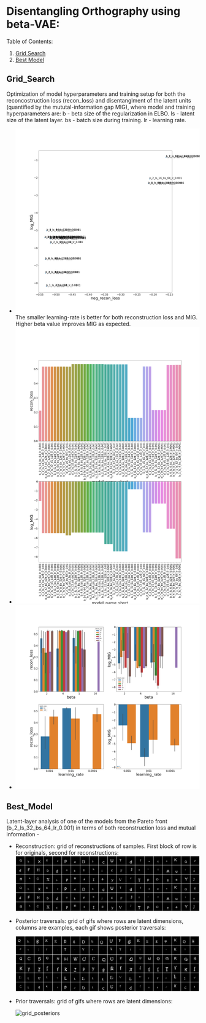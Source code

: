 # Disentangling Orthography using beta-VAE:

Table of Contents:
1. [Grid Search](#Grid_Search)
2. [Best Model](#Best_model)

## Grid_Search
Optimization of model hyperparameters and training setup for both the reconcostruction loss (recon_loss) and disentanglment of the latent units (quantified by the mututal-information gap MIG), where model and training hyperparameters are:
b - beta size of the regularization in ELBO.
ls - latent size of the latent layer.
bs - batch size during training.
lr - learning rate.

*
    ![grid_search](figures/grid_search_results_scatter.png)
    The smaller learning-rate is better for both reconstruction loss and MIG. Higher beta value improves MIG as expected.
*
    ![grid_search](figures/grid_search_results_all_models.png)
*
    ![grid_search](figures/grid_search_results.png)
 
## Best_Model
Latent-layer analysis of one of the models from the Pareto front (b_2_ls_32_bs_64_lr_0.001) in terms of both reconstruction loss and mutual information -
* Reconstruction: grid of reconstructions of samples. First block of row is for originals, second for reconstructions:
    ![grid_posteriors](results/betaB_dletters_beta_2_latent_size_32_batch_size_64_learning_rate_0.001/reconstruct.png)
* Posterior traversals: grid of gifs where rows are latent dimensions, columns are examples, each gif shows posterior traversals:

    ![grid_posteriors](results/betaB_dletters_beta_2_latent_size_32_batch_size_64_learning_rate_0.001/posterior_traversals.gif)
* Prior traversals: grid of gifs where rows are latent dimensions:

    ![grid_posteriors](results/betaB_dletters_beta_2_latent_size_32_batch_size_64_learning_rate_0.001/prior_traversals.gif)
